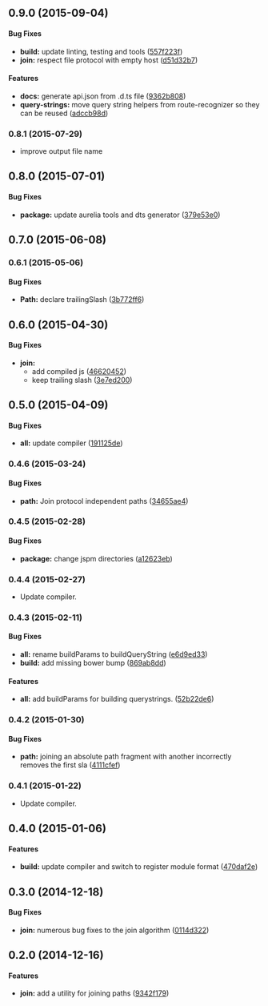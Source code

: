 ## 0.9.0 (2015-09-04)


#### Bug Fixes

* **build:** update linting, testing and tools ([557f223f](http://github.com/aurelia/path/commit/557f223f4bb9db1969023ae64fb4a9e8d752231d))
* **join:** respect file protocol with empty host ([d51d32b7](http://github.com/aurelia/path/commit/d51d32b73c979430bdcc7501fe56cda29f79c278))


#### Features

* **docs:** generate api.json from .d.ts file ([9362b808](http://github.com/aurelia/path/commit/9362b8086e73d06180e7d11c1f5c0e57e38485db))
* **query-strings:** move query string helpers from route-recognizer so they can be reused ([adccb98d](http://github.com/aurelia/path/commit/adccb98d3fe54ed562bb07589a932b939230a12a))


### 0.8.1 (2015-07-29)

* improve output file name

## 0.8.0 (2015-07-01)


#### Bug Fixes

* **package:** update aurelia tools and dts generator ([379e53e0](http://github.com/aurelia/path/commit/379e53e071c3691e6fb8d289ff31cba998938d76))


## 0.7.0 (2015-06-08)


### 0.6.1 (2015-05-06)


#### Bug Fixes

* **Path:** declare trailingSlash ([3b772ff6](http://github.com/aurelia/path/commit/3b772ff6efd01f0b84c208753effa7df06862c8f))


## 0.6.0 (2015-04-30)


#### Bug Fixes

* **join:**
  * add compiled js ([46620452](http://github.com/aurelia/path/commit/4662045269ee3e764efb2afc7e48b7ac68ca68e3))
  * keep trailing slash ([3e7ed200](http://github.com/aurelia/path/commit/3e7ed2005bf90d007e1742f9ff78965a99547623))


## 0.5.0 (2015-04-09)


#### Bug Fixes

* **all:** update compiler ([191125de](http://github.com/aurelia/path/commit/191125de9da5ae4cf122068429c65ade7237454c))


### 0.4.6 (2015-03-24)


#### Bug Fixes

* **path:** Join protocol independent paths ([34655ae4](http://github.com/aurelia/path/commit/34655ae41d7d3495a84be25fce8866373e196c37))


### 0.4.5 (2015-02-28)


#### Bug Fixes

* **package:** change jspm directories ([a12623eb](http://github.com/aurelia/path/commit/a12623eb901ca130d1fcf1241976712a3d459570))


### 0.4.4 (2015-02-27)

* Update compiler.

### 0.4.3 (2015-02-11)


#### Bug Fixes

* **all:** rename buildParams to buildQueryString ([e6d9ed33](http://github.com/aurelia/path/commit/e6d9ed334e2a3ad096c740996855213fee2c225d))
* **build:** add missing bower bump ([869ab8dd](http://github.com/aurelia/path/commit/869ab8ddac6aa73ca3006b0a03572bc32228f961))


#### Features

* **all:** add buildParams for building querystrings. ([52b22de6](http://github.com/aurelia/path/commit/52b22de6747043742d5096be952780ab58732020))


### 0.4.2 (2015-01-30)


#### Bug Fixes

* **path:** joining an absolute path fragment with another incorrectly removes the first sla ([4111cfef](http://github.com/aurelia/path/commit/4111cfef9d00e4b6fbd2d04241d0e7c48526387c))


### 0.4.1 (2015-01-22)

* Update compiler.

## 0.4.0 (2015-01-06)


#### Features

* **build:** update compiler and switch to register module format ([470daf2e](http://github.com/aurelia/path/commit/470daf2ee2781aa5ad2f24af3cfcc471a2593b43))


## 0.3.0 (2014-12-18)


#### Bug Fixes

* **join:** numerous bug fixes to the join algorithm ([0114d322](http://github.com/aurelia/path/commit/0114d322287e935c4e2731b9281890e3b31b5442))


## 0.2.0 (2014-12-16)


#### Features

* **join:** add a utility for joining paths ([9342f179](http://github.com/aurelia/path/commit/9342f179e548847f6c27d7e8a5b7fbb275f9c5b2))
